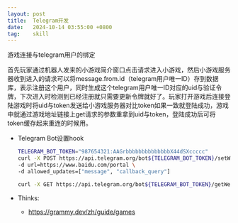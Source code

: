```yaml
---
layout: post
title:  Telegram开发
date:   2024-10-14 03:55:00 +0800
tag:    skill
---
```


游戏连接与telegram用户的绑定
    
首先玩家通过机器人发来的小游戏简介窗口点击请求进入小游戏，然后小游戏服务器收到进入的请求可以将message.from.id（telegram用户唯一ID）存到数据库，表示注册这个用户，同时生成这个telegram用户唯一ID对应的uid与验证令牌，下次进入时检测到已经注册就只需要更新令牌就好了。玩家打开游戏后连接登陆游戏时将uid与token发送给小游戏服务器对比token如果一致就登陆成功，游戏中就通过游戏地址链接上get请求的参数重拿到uid与token，登陆成功后可将token缓存起来重连的时候用。



- Telegram Bot设置hook
    ```bash
    TELEGRAM_BOT_TOKEN="987654321:AAGrbbbbbbbbbbbbbbX44dSXccccc"
    curl -X POST https://api.telegram.org/bot${TELEGRAM_BOT_TOKEN}/setWebhook \
    -d url=https://www.baidu.com/portal \
    -d allowed_updates=["message", "callback_query"]
    
    curl -X GET https://api.telegram.org/bot${TELEGRAM_BOT_TOKEN}/getWebhookInfo
    ```

    
- Thinks:
    - https://grammy.dev/zh/guide/games
